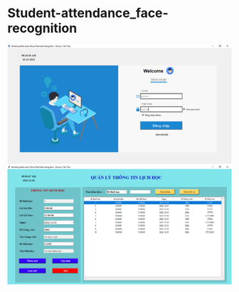 # Student-attendance_face-recognition
![](https://github.com/tranhuutritran/Student-attendance_face-recognition/blob/main/giaodien_img/login.PNG)
![](https://github.com/tranhuutritran/Student-attendance_face-recognition/blob/main/giaodien_img/bh.png)
